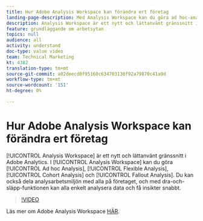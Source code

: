 ```yaml
---
title: Hur Adobe Analysis Workspace kan förändra ert företag
landing-page-description: Med Analysis Workspace kan du göra ad hoc-analyser, flexibel analys, kohortanalys och utfallsanalys.
description: Analysis Workspace är ett nytt och lättanvänt gränssnitt i Adobe Analytics. I Analysis Workspace kan du göra ad hoc-analyser, flexibel analys, kohortanalys och utfallsanalys. Du kan också dela analysarbetsmiljön med alla på företaget, och med dra-och-släpp-funktionen kan alla enkelt analysera data och få insikter snabbt.
feature: grundläggande om arbetsytan
topics: null
audience: all
activity: understand
doc-type: value video
team: Technical Marketing
kt: 4382
translation-type: tm+mt
source-git-commit: a02deecd0f95160c634703130f92a79870c41a9d
workflow-type: tm+mt
source-wordcount: '151'
ht-degree: 0%

---
```



# Hur Adobe Analysis Workspace kan förändra ert företag

[!UICONTROL Analysis Workspace] är ett nytt och lättanvänt gränssnitt i Adobe Analytics. I [!UICONTROL Analysis Workspace] kan du göra [!UICONTROL Ad hoc Analysis], [!UICONTROL Flexible Analysis], [!UICONTROL Cohort Analysis] och [!UICONTROL Fallout Analysis]. Du kan också dela analysarbetsmiljön med alla på företaget, och med dra-och-släpp-funktionen kan alla enkelt analysera data och få insikter snabbt.

>[!VIDEO](https://video.tv.adobe.com/v/31501/?quality=12)

Läs mer om Adobe Analysis Workspace [HÄR](https://www.adobe.com/analytics/ad-hoc-analysis.html?sdid=T32PLYTV&amp;mv=search).
